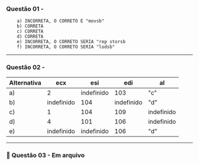 ### Questão 01 -

        a) INCORRETA, O CORRETO É "movsb"
        b) CORRETA
        c) CORRETA
        d) CORRETA
        e) INCORRETA, O CORRETO SERIA "rep storsb
        f) INCORRETA, O CORRETO SERIA "lodsb"

-----
### Questão 02 -


| Alternativa   |  ecx      | esi       | edi       |    al     |
| ---           |  ---      | ---       | ---       |    ---    |
| a)            |  2        |indefinido | 103       |   "c"     |
| b)            |indefinido | 104       |indefinido |   "d"     |
| c)            |  1        | 104       | 109       |indefinido |
| d)            |  4        | 101       | 106       |indefinido |
| e)            |indefinido |indefinido | 106       |    "d"    |


----

### 📎 Questão 03 - Em arquivo







